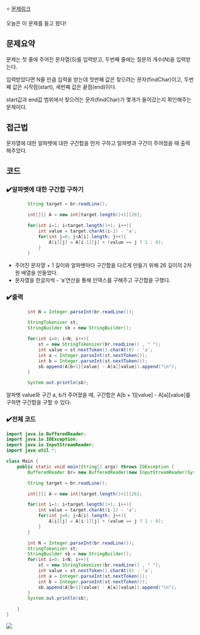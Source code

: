 ⭐ [문제링크](https://www.acmicpc.net/problem/16139)

오늘은 이 문제를 들고 왔다!

## 문제요약
문제는 첫 줄에 주어진 문자열(S)를 입력받고, 두번째 줄에는 질문의 개수(N)을 입력받는다.

입력받았다면 N줄 만큼 입력을 받는데 첫번째 값은 찾으려는 문자(findChar)이고, 두번째 값은 시작점(start), 세번째 값은 끝점(end)이다.

start값과 end값 범위에서 찾으려는 문자(findChar)가 몇개가 들어갔는지 확인해주는 문제이다.

## 접근법
문자열에 대한 알파벳에 대한 구간합을 먼저 구하고 알파벳과 구간이 주어졌을 때 출력해주었다.

## 코드

### ✔️알파벳에 대한 구간합 구하기
```java
        String target = br.readLine();

        int[][] A = new int[target.length()+1][26];

        for(int i=1; i<target.length()+1; i++){
            int value = target.charAt(i-1) - 'a';
            for(int j=0; j<A[i].length; j++){
                A[i][j] = A[i-1][j] + (value == j ? 1 : 0);
            }
        }
```
* 주어진 문자열 + 1 길이와 알파벳마다 구간합을 다르게 만들기 위해 26 길이의 2차원 배열을 만들었다.
* 문자열을 한글자씩 - ‘a’연산을 통해 인덱스를 구해주고 구간합을 구했다.

### ✔️출력
```java
        int N = Integer.parseInt(br.readLine());

        StringTokenizer st;
        StringBuilder sb = new StringBuilder();

        for(int i=0; i<N; i++){
            st = new StringTokenizer(br.readLine() , " ");
            int value = st.nextToken().charAt(0) - 'a';
            int a = Integer.parseInt(st.nextToken());
            int b = Integer.parseInt(st.nextToken());
            sb.append(A[b+1][value] - A[a][value]).append("\n");
        }

        System.out.println(sb);
```
알파벳 value와 구간 a, b가 주어졌을 때, 구간합은 A[b + 1][value] - A[a][value]를 구하면 구간합을 구할 수 있다.

### ✔️전체 코드
```java
import java.io.BufferedReader;
import java.io.IOException;
import java.io.InputStreamReader;
import java.util.*;

class Main {
    public static void main(String[] args) throws IOException {
        BufferedReader br= new BufferedReader(new InputStreamReader(System.in));

        String target = br.readLine();

        int[][] A = new int[target.length()+1][26];

        for(int i=1; i<target.length()+1; i++){
            int value = target.charAt(i-1) - 'a';
            for(int j=0; j<A[i].length; j++){
                A[i][j] = A[i-1][j] + (value == j ? 1 : 0);
            }
        }

        int N = Integer.parseInt(br.readLine());
        StringTokenizer st;
        StringBuilder sb = new StringBuilder();
        for(int i=0; i<N; i++){
            st = new StringTokenizer(br.readLine() , " ");
            int value = st.nextToken().charAt(0) - 'a';
            int a = Integer.parseInt(st.nextToken());
            int b = Integer.parseInt(st.nextToken());
            sb.append(A[b+1][value] - A[a][value]).append("\n");
        }
        System.out.println(sb);

    }
}
```

![](https://velog.velcdn.com/images/jung-min-ju/post/102a36bb-9f9e-446a-96c2-4407ed2ea0ba/image.png)
